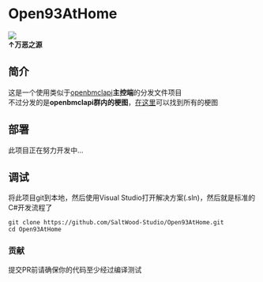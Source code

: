 # Open93AtHome
<img src="https://raw.githubusercontent.com/Mxmilu666/bangbang93HUB/main/8Mi_Yile/%E6%88%91%E5%92%8C%E4%BA%B2%E5%A6%B9%E6%9C%80%E8%BF%91.jpg"><br>
**↑万恶之源**

## 简介
这是一个使用类似于[openbmclapi](https://github.com/bangbang93/openbmclapi)**主控端**的分发文件项目<br>
不过分发的是**openbmclapi群内的梗图**，[在这里](https://github.com/Mxmilu666/bangbang93HUB)可以找到所有的梗图
## 部署
此项目正在努力开发中...
## 调试
将此项目git到本地，然后使用Visual Studio打开解决方案(.sln)，然后就是标准的C#开发流程了
``` shell
git clone https://github.com/SaltWood-Studio/Open93AtHome.git
cd Open93AtHome
```
### 贡献
提交PR前请确保你的代码至少经过编译测试
